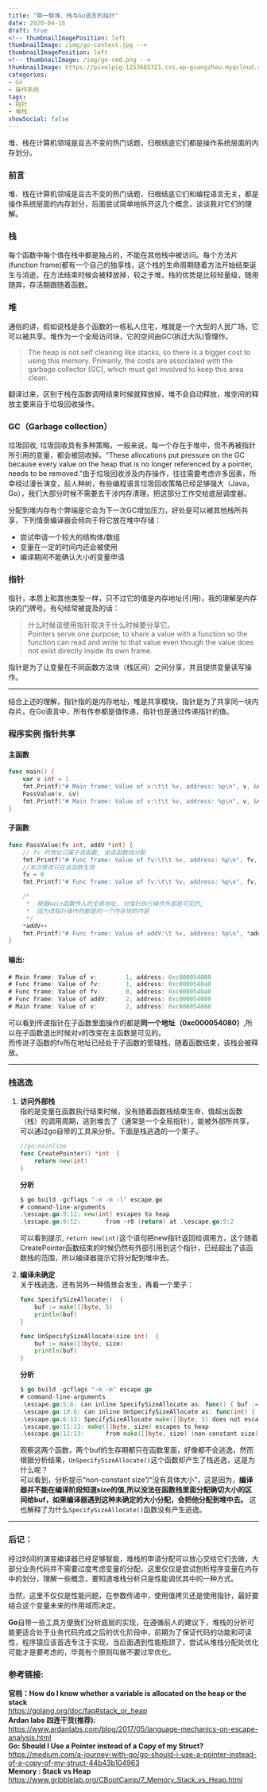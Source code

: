 ```yaml
---
title: "聊一聊堆、栈与Go语言的指针"
date: 2020-04-16
draft: true
<!-- thumbnailImagePosition: left
thumbnailImage: /img/go-context.jpg -->
thumbnailImagePosition: left
<!-- thumbnailImage: /img/go-cmd.png -->
thumbnailImage: https://pixelpig-1253685321.cos.ap-guangzhou.myqcloud.com/go-cmd.png
categories:
- Go
- 操作系统
tags:
- 指针
- 堆栈
showSocial: false
---
```

堆、栈在计算机领域是亘古不变的热门话题，归根结底它们都是操作系统层面的内存划分。
<!--more-->

### 前言
堆、栈在计算机领域是亘古不变的热门话题，归根结底它们和编程语言无关，都是操作系统层面的内存划分，后面尝试简单地拆开这几个概念，谈谈我对它们的理解。

### 栈
每个函数中每个值在栈中都是独占的，不能在其他栈中被访问。每个方法片(function frame)都有一个自己的独享栈，这个栈的生命周期随着方法开始结束诞生与消逝，在方法结束时候会被释放掉，较之于堆，栈的优势是比较轻量级，随用随弃，存活期跟随着函数。

### 堆
通俗的讲，假如说栈是各个函数的一栋私人住宅，堆就是一个大型的人民广场，它可以被共享。堆作为一个全局访问块，它的空间由GC(拆迁大队)管理作。
> The heap is not self cleaning like stacks, so there is a bigger cost to using this memory. Primarily, the costs are associated with the garbage collector (GC), which must get involved to keep this area clean.

翻译过来，区别于栈在函数调用结束时候就释放掉，堆不会自动释放，堆空间的释放主要来自于垃圾回收操作。  
### GC（Garbage collection）
垃圾回收, 垃圾回收具有多种策略，一般来说，每一个存在于堆中，但不再被指针所引用的变量，都会被回收掉。“These allocations put pressure on the GC because every value on the heap that is no longer referenced by a pointer, needs to be removed.”由于垃圾回收涉及内存操作，往往需要考虑许多因素，所幸经过漫长演变，前人种树，有些编程语言垃圾回收策略已经足够强大（Java，Go），我们大部分时候不需要去干涉内存清理，把这部分工作交给底层调度器。  

分配到堆内存有个弊端是它会为下一次GC增加压力，好处是可以被其他栈所共享，下列情景编译器会倾向于将它放在堆中存储：
- 尝试申请一个较大的结构体/数组
- 变量在一定的时间内还会被使用
- 编译期间不能确认大小的变量申请

### 指针
指针，本质上和其他类型一样，只不过它的值是内存地址(引用)，我的理解是内存块的门牌号。有句经常被提及的话：
> 什么时候该使用指针取决于什么时候要分享它。  
Pointers serve one purpose, to share a value with a function so the function can read and write to that value even though the value does not exist directly inside its own frame.

指针是为了让变量在不同函数方法块（栈区间）之间分享，并且提供变量读写操作。


----
结合上述的理解，指针指的是内存地址，堆是共享模块，指针是为了共享同一块内存片。在Go语言中，所有传参都是值传递，指针也是通过传递指针的值。

### 程序实例 指针共享
#### 主函数

```go
func main() {
	var v int = 1
	fmt.Printf("# Main frame: Value of v:\t\t %v, address: %p\n", v, &v)
	PassValue(v, &v)
	fmt.Printf("# Main frame: Value of v:\t\t %v, address: %p\n", v, &v)
}
```
#### 子函数

```go
func PassValue(fv int, addV *int) {
	// fv 的地址只属于该函数, 由该函数栈分配
	fmt.Printf("# Func frame: Value of fv:\t\t %v, address: %p\n", fv, &fv)
	//本次修改只在该函数生效
	fv = 0
	fmt.Printf("# Func frame: Value of fv:\t\t %v, address: %p\n", fv, &fv)

	/*
	 *	根据main函数传入的全局地址, 对指针执行操作外部是可见的,
	 *  因为改指针操作的都是同一个内存块的内容
	 */
	*addV++
	fmt.Printf("# Func frame: Value of addV:\t %v, address: %p\n", *addV, addV)
}
```

#### 输出:

```go
# Main frame: Value of v:		 1, address: 0xc000054080
# Func frame: Value of fv:		 1, address: 0xc0000540a0
# Func frame: Value of fv:		 0, address: 0xc0000540a0
# Func frame: Value of addV:	 2, address: 0xc000054080
# Main frame: Value of v:		 2, address: 0xc000054080
```
可以看到传递指针在子函数里面操作的都是**同一个地址（0xc000054080）**,所以在子函数退出时候对v的改变在主函数是可见的。  
而传进子函数的fv所在地址已经处于子函数的管辖栈，随着函数结束，该栈会被释放。

---------

### 栈逃逸 
1. **访问外部栈**  
指的是变量在函数执行结束时候，没有随着函数栈结束生命，值超出函数（栈）的调用周期，逃到堆去了（通常是一个全局指针），能被外部所共享，可以通过go自带的工具来分析。下面是栈逃逸的一个栗子。

    ```go
    //go:noinline
    func CreatePointer() *int  {
    	return new(int)
    }
    ```
    **分析**
    ```go
    $ go build -gcflags "-m -m -l" escape.go
    # command-line-arguments
    .\escape.go:9:12: new(int) escapes to heap
    .\escape.go:9:12:       from ~r0 (return) at .\escape.go:9:2
    ```
    可以看到提示, ```return new(int)```这个语句把new指针返回给调用方，这个随着CreatePointer函数结束的时候仍然有外部引用到这个指针，已经超出了该函数栈的范围，所以编译器提示它将分配到堆中去。

2. **编译未确定**  
关于栈逃逸，还有另外一种情景会发生，再看一个栗子：

    ```go
    func SpecifySizeAllocate()  {
    	buf := make([]byte, 5)
    	println(buf)
    }
    
    func UnSpecifySizeAllocate(size int)  {
    	buf := make([]byte, size)
    	println(buf)
    }
    ```
    **分析**
    
    ```go
    $ go build -gcflags "-m -m" escape.go
    # command-line-arguments
    .\escape.go:5:6: can inline SpecifySizeAllocate as: func() { buf := make([]byte, 5); println(buf) }
    .\escape.go:10:6: can inline UnSpecifySizeAllocate as: func(int) { buf := make([]byte, size); println(buf) }
    .\escape.go:6:13: SpecifySizeAllocate make([]byte, 5) does not escape
    .\escape.go:11:13: make([]byte, size) escapes to heap
    .\escape.go:11:13:      from make([]byte, size) (non-constant size) at .\escape.go:11:13
    
    ```
    观察这两个函数，两个buf的生存期都只在函数里面，好像都不会逃逸，然而根据分析结果，```UnSpecifySizeAllocate()```这个函数却产生了栈逃逸，这是为什么呢？  
    可以看到，分析提示“non-constant size”/“没有具体大小”，这是因为，**编译器并不能在编译阶段知道size的值,所以没法在函数栈里面分配确切大小的区间给buf，如果编译器遇到这种未确定的大小分配，会把他分配到堆中去。** 这也解释了为什么```SpecifySizeAllocate()```函数没有产生逃逸。

----
### 后记：
经过时间的演变编译器已经足够智能，堆栈的申请分配可以放心交给它们去做，大部分业务代码并不需要过度考虑变量的分配，这里仅仅是尝试刨析程序变量在内存中的划分，理解一些概念，要知道堆栈分析只是性能调优其中的一种方式。  

当然，这里不仅仅是性能问题，在参数传递中，使用值拷贝还是使用指针，最好要结合这个变量未来的作用域而决定。

**Go**自带一些工具方便我们分析底层的实现，在遵循前人的建议下，堆栈的分析可能更适合处于业务代码完成之后的优化阶段中，前期为了保证代码的功能和可读性，程序猿应该首选专注于实现，当后面遇到性能瓶颈了，尝试从堆栈分配处优化可能才是要考虑的，毕竟有个原则叫做不要过早优化。


### 参考链接:
**官档：How do I know whether a variable is allocated on the heap or the stack**  
https://golang.org/doc/faq#stack_or_heap  
**Ardan labs 四连干货(推荐):**   
https://www.ardanlabs.com/blog/2017/05/language-mechanics-on-escape-analysis.html  
**Go: Should I Use a Pointer instead of a Copy of my Struct?**  
https://medium.com/a-journey-with-go/go-should-i-use-a-pointer-instead-of-a-copy-of-my-struct-44b43b104963  
**Memory : Stack vs Heap**  
https://www.gribblelab.org/CBootCamp/7_Memory_Stack_vs_Heap.html